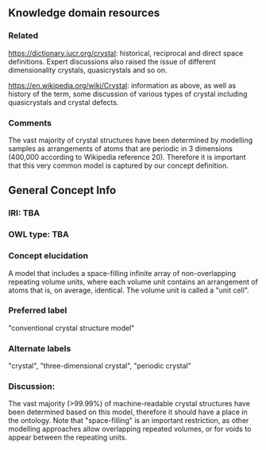 ## Knowledge domain resources

### Related

https://dictionary.iucr.org/crystal: historical, reciprocal and direct space definitions. 
Expert discussions also raised the issue of different dimensionality crystals, quasicrystals and so on.

https://en.wikipedia.org/wiki/Crystal: information as above, as well as history of the term, some 
discussion of various types of crystal including quasicrystals and crystal defects.

### Comments

The vast majority of crystal structures have been determined by modelling samples as arrangements 
of atoms that are periodic in 3 
dimensions (400,000 according to Wikipedia reference 20). Therefore it is important that this very
common model is captured by our concept definition.

## General Concept Info

### IRI: TBA
### OWL type: TBA
### Concept elucidation
A model that includes a space-filling infinite array of non-overlapping repeating volume units, where each
volume unit contains an arrangement of atoms that is, on average, identical. The volume unit is called a "unit cell".
### Preferred label
"conventional crystal structure model"
### Alternate labels
 "crystal", "three-dimensional crystal", "periodic crystal"
### Discussion:
The vast majority (>99.99%) of machine-readable crystal structures have been determined based on this model, therefore it should have a place in the ontology.
Note that "space-filling" is an important restriction, as other modelling approaches allow overlapping repeated volumes, or for voids
to appear between the repeating units.
